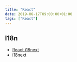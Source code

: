 ```yaml
---
title: "React"
date: 2019-06-17T09:00:00+01:00
tags: ["React"]
---
```


## I18n

- [React i18next](https://react.i18next.com/)
- [i18next](https://www.i18next.com/)
